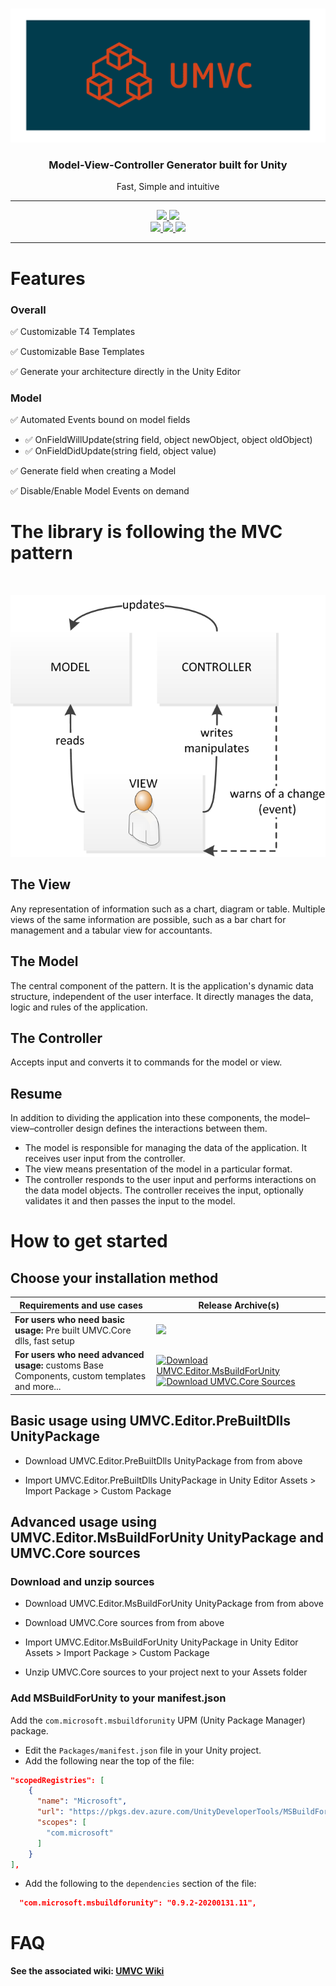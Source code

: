 <br />

<p align="center">
     <img src="/Docs/logo_transparent.png" alt="UMVC">
</p>

<h3 align="center" style="text-align:center;">
	Model-View-Controller Generator built for Unity
</h3>
<p align="center">
	Fast, Simple and intuitive
</p>

<hr>
<p align="center">
	<a href="https://github.com/loic-lopez/UMVC/blob/master/LICENSE">
           <img src="https://img.shields.io/github/license/loic-lopez/UMVC" />
        </a>
	<a href="https://github.com/loic-lopez/UMVC/releases">
	    <img src="https://img.shields.io/github/v/release/loic-lopez/UMVC">
	</a>
	<br/>
	<a href="https://codecov.io/gh/loic-lopez/UMVC">
           <img src="https://codecov.io/gh/loic-lopez/UMVC/branch/master/graph/badge.svg" />
        </a>
	<a href="https://github.com/loic-lopez/UMVC/actions?query=workflow%3AUMVC.Editor">
	    <img src="https://github.com/loic-lopez/UMVC/workflows/UMVC.Editor/badge.svg">
	</a>
	<a href="https://github.com/loic-lopez/UMVC/actions?query=workflow%3AUMVC.Core">
	    <img src="https://github.com/loic-lopez/UMVC/workflows/UMVC.Core/badge.svg">
	</a>
	
</p>
<hr>

# Features

### Overall

:white_check_mark: Customizable T4 Templates

:white_check_mark: Customizable Base Templates

:white_check_mark: Generate your architecture directly in the Unity Editor

### Model

:white_check_mark: Automated Events bound on model fields
- :white_check_mark: OnFieldWillUpdate(string field, object newObject, object oldObject)
- :white_check_mark: OnFieldDidUpdate(string field, object value)

:white_check_mark: Generate field when creating a Model

:white_check_mark: Disable/Enable Model Events on demand

# The library is following the MVC pattern

<br />
<p align="center">	
	<img src="/Docs/MVC_Pattern.png" alt="Download">
</p>

## The View

Any representation of information such as a chart, diagram or table. Multiple views of the same information are possible, such as a bar chart for management and a tabular view for accountants.

## The Model

The central component of the pattern. It is the application's dynamic data structure, independent of the user interface. It directly manages the data, logic and rules of the application.

## The Controller

Accepts input and converts it to commands for the model or view.

## Resume

In addition to dividing the application into these components, the model–view–controller design defines the interactions between them.

- The model is responsible for managing the data of the application. It receives user input from the controller.
- The view means presentation of the model in a particular format.
- The controller responds to the user input and performs interactions on the data model objects. The controller receives the input, optionally validates it and then passes the input to the model.

# How to get started

## Choose your installation method

| Requirements and use cases | Release Archive(s) |  
| -------------------------------------------------- | -------- |  
| **For users who need basic usage:** Pre built UMVC.Core dlls, fast setup | <a href="https://github.com/loic-lopez/UMVC/releases/download/v$VERSION$/UMVC.Editor.PreBuiltDlls.$VERSION$.unitypackage" target="_blank"><img src="https://img.shields.io/badge/Download-UMVC.Editor.PreBuiltDlls-blue"></a>
| **For users who need advanced usage:** customs Base Components, custom templates and more... | [![Download UMVC.Editor.MsBuildForUnity](https://img.shields.io/badge/Download-UMVC.Editor.MsBuildForUnity-blue)](https://github.com/loic-lopez/UMVC/releases/download/v$VERSION$/UMVC.Editor.MsBuildForUnity.$VERSION$.unitypackage)[![Download UMVC.Core Sources](https://img.shields.io/badge/Download-UMVC.Core-blue)](https://github.com/loic-lopez/UMVC/releases/download/v$VERSION$/UMVC.Core.$VERSION$.zip)  |  

## Basic usage using UMVC.Editor.PreBuiltDlls UnityPackage

* Download UMVC.Editor.PreBuiltDlls UnityPackage from from above

* Import UMVC.Editor.PreBuiltDlls UnityPackage in Unity Editor Assets > Import Package > Custom Package

## Advanced usage using UMVC.Editor.MsBuildForUnity UnityPackage and UMVC.Core sources

### Download and unzip sources

* Download UMVC.Editor.MsBuildForUnity UnityPackage from from above

* Download UMVC.Core sources from from above

* Import UMVC.Editor.MsBuildForUnity UnityPackage in Unity Editor Assets > Import Package > Custom Package

* Unzip UMVC.Core sources to your project next to your Assets folder

### Add MSBuildForUnity to your manifest.json
Add the `com.microsoft.msbuildforunity` UPM (Unity Package Manager) package.

- Edit the `Packages/manifest.json` file in your Unity project.
- Add the following near the top of the file:

```json
"scopedRegistries": [
    {
      "name": "Microsoft",
      "url": "https://pkgs.dev.azure.com/UnityDeveloperTools/MSBuildForUnity/_packaging/UnityDeveloperTools/npm/registry/",
      "scopes": [
        "com.microsoft"
      ]
    }
],
```

- Add the following to the `dependencies` section of the file:

```json
  "com.microsoft.msbuildforunity": "0.9.2-20200131.11",
```


# FAQ

**See the associated wiki: [UMVC Wiki](https://github.com/loic-lopez/UMVC/wiki)**

